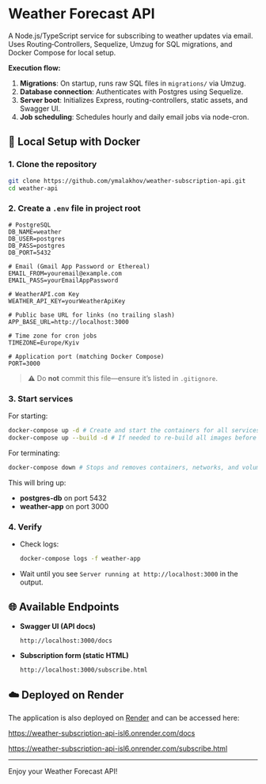 # Weather Forecast API

A Node.js/TypeScript service for subscribing to weather updates via email. Uses Routing‑Controllers, Sequelize, Umzug for SQL migrations, and Docker Compose for local setup.

**Execution flow:**

1. **Migrations**: On startup, runs raw SQL files in `migrations/` via Umzug.
2. **Database connection**: Authenticates with Postgres using Sequelize.
3. **Server boot**: Initializes Express, routing-controllers, static assets, and Swagger UI.
4. **Job scheduling**: Schedules hourly and daily email jobs via node-cron.

## 🚀 Local Setup with Docker

### 1. Clone the repository

```bash
git clone https://github.com/ymalakhov/weather-subscription-api.git
cd weather-api
```

### 2. Create a `.env` file in project root

```env
# PostgreSQL
DB_NAME=weather
DB_USER=postgres
DB_PASS=postgres
DB_PORT=5432

# Email (Gmail App Password or Ethereal)
EMAIL_FROM=youremail@example.com
EMAIL_PASS=yourEmailAppPassword

# WeatherAPI.com Key
WEATHER_API_KEY=yourWeatherApiKey

# Public base URL for links (no trailing slash)
APP_BASE_URL=http://localhost:3000

# Time zone for cron jobs
TIMEZONE=Europe/Kyiv

# Application port (matching Docker Compose)
PORT=3000
```

> **⚠️** Do **not** commit this file—ensure it’s listed in `.gitignore`.

### 3. Start services

For starting:
```bash
docker-compose up -d # Сreate and start the containers for all services defined in docker-compose.yml.
docker-compose up --build -d # If needed to re-build all images before containers starts
```
For terminating:
```bash
docker-compose down # Stops and removes containers, networks, and volumes.
```

This will bring up:

* **postgres-db** on port 5432
* **weather-app** on port 3000

### 4. Verify

* Check logs:

  ```bash
  docker-compose logs -f weather-app
  ```
* Wait until you see `Server running at http://localhost:3000` in the output.

## 🌐 Available Endpoints

* **Swagger UI (API docs)**
  ```
  http://localhost:3000/docs
  ```

* **Subscription form (static HTML)**
  ```
  http://localhost:3000/subscribe.html
  ```

## ☁️ Deployed on Render

The application is also deployed on [Render](https://render.com) and can be accessed here:

https://weather-subscription-api-isl6.onrender.com/docs

https://weather-subscription-api-isl6.onrender.com/subscribe.html

---

Enjoy your Weather Forecast API!